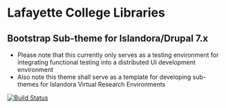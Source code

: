 
# Lafayette College Libraries
## Bootstrap Sub-theme for Islandora/Drupal 7.x
* Please note that this currently only serves as a testing environment for integrating functional testing into a distributed UI development environment
* Also note this theme shall serve as a template for developing sub-themes for Islandora Virtual Research Environments

[![Build Status](https://travis-ci.org/LafayetteCollegeLibraries/islandoraThemeDev.png)](https://travis-ci.org/LafayetteCollegeLibraries/islandoraThemeDev)
